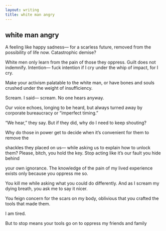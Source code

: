 ```yaml
---
layout: writing
title: white man angry
---
```


## white man angry

A feeling like happy sadness—
for a scarless future,
removed from the possibility of life
now. Catastrophic demise?

White men only learn from the pain
of those they oppress.
Guilt does not indemnify.
Intention—
fuck intention if I cry under the whip of impact,
for I cry.

Make your activism palatable
to the white man,
or have bones and souls crushed
under the weight of insufficiency.

Scream. I said—
scream.
No one hears
anyway.

Our voice echoes, longing
to be heard, but always turned away
by corporate bureaucracy
or “imperfect timing.”

“We hear,” they say.
But if they did,
why do I need to keep
shouting?

Why do those in power
get to decide when
it’s convenient for them
to remove the

shackles they placed on us—
while asking us to explain how to unlock them?
Please, bitch, you hold the key. Stop acting
like it’s our fault you hide behind

your own ignorance.
The knowledge of the pain
of my lived experience exists only
because you oppress me so.

You kill me while asking
what you could do differently.
And as I scream
my dying breath, you ask me
to say it nicer.

You feign concern for the
scars on my body,
oblivious that you crafted
the tools that made them.

I am tired.

But to stop means your tools
go on
to oppress
my friends and family